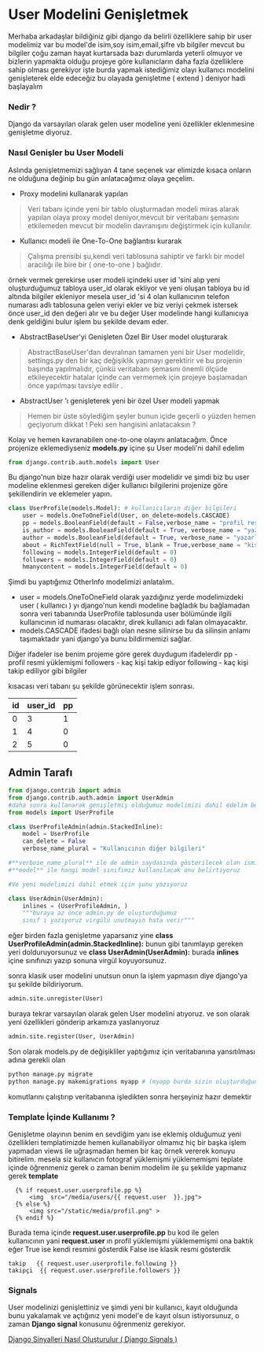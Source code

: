# User Modelini Genişletmek

Merhaba arkadaşlar bildiğiniz gibi django da belirli özelliklere sahip bir user
modelimiz var bu model'de isim,soy isim,email,şifre vb bilgiler mevcut bu bilgiler çoğu
zaman hayat kurtarsada bazı durumlarda yeterli olmuyor ve bizlerin yapmakta olduğu
projeye göre kullanıcların daha fazla özelliklere sahip olması gerekiyor işte burda
yapmak istediğimiz olayı kullanıcı modelini genişleterek elde edeceğiz bu olayada
genişletme \( extend \) deniyor hadi başlayalım

### Nedir ?

Django da varsayılan olarak gelen user modeline yeni özellikler eklenmesine genişletme
diyoruz.

### Nasıl Genişler bu User Modeli

Aslında genişletmemizi sağlıyan 4 tane seçenek var elimizde kısaca onların ne olduğuna
değinip bu gün anlatacağımız olaya geçelim.

- Proxy modelini kullanarak yapılan

> Veri tabanı içinde yeni bir tablo oluşturmadan modeli miras alarak yapılan olaya proxy
> model deniyor,mevcut bir veritabanı şemasını etkilemeden mevcut bir modelin
> davranışını değiştirmek için kullanılır.

- Kullanıcı modeli ile One-To-One bağlantısı kurarak

> Çalışma prensibi şu,kendi veri tablosuna sahiptir ve farklı bir model aracılığı ile
> bire bir \( one-to-one \) bağlıdır.

örnek vermek gerekirse user modeli içindeki user id 'sini alıp yeni oluşturduğumuz
tabloya user_id olarak ekliyor ve yeni oluşan tabloya bu id altında bilgiler ekleniyor
mesela user_id 'si 4 olan kullanıcının telefon numarası adlı tablosuna gelen veriyi
ekler ve biz veriyi çekmek istersek önce user_id den değeri alır ve bu değer User
modelinde hangi kullanıcıya denk geldiğini bulur işlem bu şekilde devam eder.

- AbstractBaseUser'yi Genişleten Özel Bir User model oluşturarak

> AbstractBaseUser'dan devralınan tamamen yeni bir User modelidir, settings.py den bir
> kaç değişiklik yapmayı gerektirir ve bu projenin başında yapılmalıdır, çünkü
> veritabanı şemasını önemli ölçüde etkileyecektir hatalar içinde can vermemek için
> projeye başlamadan önce yapılması tavsiye edilir .

- AbstractUser 'ı genişleterek yeni bir özel User modeli yapmak

> Hemen bir üste söylediğim şeyler bunun içide geçerli o yüzden hemen geçiyorum dikkat !
> Peki sen hangisini anlatacaksın ?

Kolay ve hemen kavranabilen one-to-one olayını anlatacağım. Önce projenize
eklemediyseniz **models.py** içine şu User modeli'ni dahil edelim

```python
from django.contrib.auth.models import User
```

Bu django'nun bize hazır olarak verdiği user modelidir ve şimdi biz bu user modeline
eklenmesi gereken diğer kullanıcı bilgilerini projenize göre şekillendirin ve eklemeler
yapın.

```python
class UserProfile(models.Model): # kullanıcıların diğer bilgileri
    user = models.OneToOneField(User, on_delete=models.CASCADE)
    pp = models.BooleanField(default = False,verbose_name = "profil resmi")
    is_author = models.BooleanField(default = True, verbose_name = "yazar olarak kabul et")
    author = models.BooleanField(default = True, verbose_name = "yazarlık başvurusu")
    about = RichTextField(null = True, blank = True,verbose_name = "kişi hakkında")
    following = models.IntegerField(default = 0)
    followers = models.IntegerField(default = 0)
    hmanycontent = models.IntegerField(default = 0)
```

Şimdi bu yaptığımız OtherInfo modelimizi anlatalım.

- user = models.OneToOneField olarak yazdığınız yerde modelimizdeki user \( kullanıcı \)
  yı django'nun kendi modeline bağladık bu bağlamadan sonra veri tabanında UserProfile
  tablosunda user bölümünde ilgili kullanıcının id numarası olacaktır, direk kullanıcı
  adı falan olmayacaktır.
- models.CASCADE ifadesi bağlı olan nesne silinirse bu da silinsin anlamı taşımaktadır
  yani django'ya bunu bildirmemizi sağlar.

Diğer ifadeler ise benim projeme göre gerek duydugum ifadelerdir pp - profil resmi
yüklemişmi followers - kaç kişi takip ediyor following - kaç kişi takip ediliyor gibi
bilgiler

kısacası veri tabanı şu şekilde görünecektir işlem sonrası.

| id  | user_id | pp  |
| :-- | :------ | :-- |
| 0   | 3       | 1   |
| 1   | 4       | 0   |
| 2   | 5       | 0   |

## Admin Tarafı

```python
from django.contrib import admin
from django.contrib.auth.admin import UserAdmin
#daha sonra kullanarak genişletmiş olduğumuz modelimizi dahil edelim benim ki şöyle ;
from models import UserProfile

class UserProfileAdmin(admin.StackedInline):
    model = UserProfile
    can_delete = False
    verbose_name_plural = "Kullanıcının diğer bilgileri"

#**verbose_name_plural** ile de admin saydasında gösterilecek olan ismi yazıyorsunuz.
#**model** ile hangi model sınıfımız kullanılacak onu belirtiyoruz

#Ve yeni modelimizi dahil etmek için şunu yazıyoruz

class UserAdmin(UserAdmin):
    inlines = (UserProfileAdmin, )
    """buraya az önce admin.py de oluşturduğumuz
    sınıf ı yazıyoruz virgülü unutmayın hata verir"""
```

eğer birden fazla genişletme yaparsanız yine **class
UserProfileAdmin\(admin.StackedInline\):** bunun gibi tanımlayıp gereken yeri
dolduruyorsunuz ve **class UserAdmin\(UserAdmin\):** burada **inlines** içine sınıfınızı
yazıp sonuna virgül koyuyorsunuz.

sonra klasik user modelini unutsun onun la işlem yapmasın diye django'ya şu şekilde
bildiriyorum.

```python
admin.site.unregister(User)
```

buraya tekrar varsayılan olarak gelen User modelini atıyoruz. ve son olarak yeni
özellikleri gönderip arkamıza yaslanıyoruz

```python
admin.site.register(User, UserAdmin)
```

Son olarak models.py de değişikliler yaptığımız için veritabanına yansıtılması adına
gerekli olan

```python
python manage.py migrate
python manage.py makemigrations myapp # (myapp burda sizin oluşturduğunuz uygulama adı oluyor mesela benimki cooggerapp )
```

komutlarını çalıştırıp veritabanına işledikten sonra herşeyiniz hazır demektir

### Template İçinde Kullanımı ?

Genişletme olayının benim en sevdiğim yanı ise eklemiş olduğumuz yeni özellikleri
templatimizde hemen kullanabiliyor olmamız hiç bir başka işlem yapmadan views ile
uğraşmadan hemen bir kaç örnek vererek konuyu bitirelim. mesela siz kullanıcın fotograf
yüklemişmi yüklememişmi teplate içinde öğrenmeniz gerek o zaman benim modelim ile şu
şekilde yapmanız gerek **template**

```markup
  {% if request.user.userprofile.pp %}
      <img  src="/media/users/{{ request.user  }}.jpg">
  {% else %}
      <img src="/static/media/profil.png" >
  {% endif %}
```

Burada tema içinde **request.user.userprofile.pp** bu kod ile gelen kullanıcının yani
**request.user** ın profil yüklemişmi yüklememişmi ona baktık eğer True ise kendi
resmini gösterdik False ise klasik resmi gösterdik

```markup
takip   {{ request.user.userprofile.following }}
takipçi  {{ request.user.userprofile.followers }}
```

### Signals

User modelinizi genişlettiniz ve şimdi yeni bir kullanıcı, kayıt olduğunda bunu
yakalamak ve açtığınız yeni model'e de kayıt olsun istiyorsunuz, o zaman **Django
signal** konusunu öğrenmeniz gerekiyor.

[Django Sinyalleri Nasıl Oluşturulur \( Django Signals \)](python/django/django-sinyalleri-nasl-olusturulur-django-signals.md)
